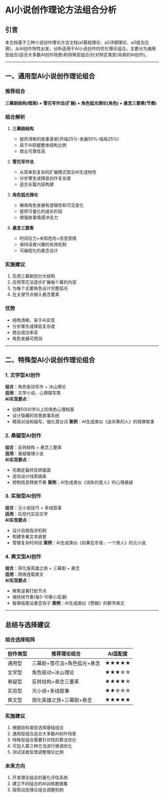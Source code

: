 # AI小说创作理论方法组合分析

## 引言
本文档基于三种小说创作理论方法文档(a1基础理论、a2详细理论、a3组合应用)，从AI创作特性出发，分析适用于AI小说创作的优化理论组合。主要分为通用型组合(适合大多数AI创作场景)和特殊型组合(针对特定类型/风格的AI创作)。

---

## 一、通用型AI小说创作理论组合

### 推荐组合
**三幕剧结构(框架) + 雪花写作法(扩展) + 角色弧光理论(角色) + 悬念三要素(节奏)**

### 组合解析
1. **三幕剧结构**
   - 提供清晰的故事骨架(开端25%-发展50%-结局25%)
   - 易于AI把握整体结构比例
   - 商业可靠性高

2. **雪花写作法**  
   - 从简单到复杂的扩展模式契合AI生成特性
   - 分步骤生成降低创作复杂度
   - 适合长篇内容构建

3. **角色弧光理论**
   - 确保角色发展有逻辑性和可见变化
   - 提供可量化的成长阶段
   - 增强故事情感冲击力

4. **悬念三要素**
   - 时间压力+未知危险+信息受限
   - 保持读者兴趣的有效机制
   - 可编程化的悬念设计

### 实施建议
1. 先用三幕剧划分大结构
2. 应用雪花法逐步扩展每个幕的内容
3. 为每个主要角色设计完整弧光
4. 在关键节点植入悬念要素

### 优势
- 结构清晰，易于AI实现
- 分步骤生成降低复杂度
- 商业成功率高
- 角色发展可预测

---

## 二、特殊型AI小说创作理论组合

### 1. 文学型AI创作
**组合**：角色驱动写作 + 冰山理论  
**适用**：文学小说、心理描写类  
**AI实现要点**：
- 创建5000字以上的角色心理档案
- 设计隐藏的背景故事系统
- 精简对话和描写，强化潜台词
**案例**：AI生成类似《追风筝的人》的赎罪故事

### 2. 悬疑型AI创作  
**组合**：反转结构 + 悬念三要素  
**适用**：悬疑推理小说  
**AI实现要点**：
- 先确定最终反转画面
- 逆向设计线索链条
- 控制信息释放节奏
**案例**：AI生成类似《消失的爱人》的心理悬疑

### 3. 实验型AI创作
**组合**：元小说技巧 + 多线叙事  
**适用**：后现代实验文学  
**AI实现要点**：
- 设计自我指涉机制
- 构建多重文本嵌套
- 管理复杂时间线
**案例**：AI生成类似《如果在冬夜，一个旅人》的元小说

### 4. 爽文型AI创作
**组合**：简化版英雄之旅 + 三幕剧 + 悬念  
**适用**：网络连载爽文  
**AI实现要点**：
- 聚焦逆袭打脸节点
- 保持快节奏(每5-10章小高潮)
- 每章结尾设悬念钩子
**案例**：AI生成类似《赘婿》的都市爽文

---

## 总结与选择建议

### 组合选择矩阵
| 创作类型       | 推荐理论组合                          | AI适配度 |
|----------------|---------------------------------------|----------|
| 通用型         | 三幕剧+雪花法+角色弧光+悬念          | ★★★★★    |
| 文学型         | 角色驱动+冰山理论                     | ★★★☆☆    |
| 悬疑型         | 反转结构+悬念三要素                   | ★★★★☆    |
| 实验型         | 元小说+多线叙事                       | ★★☆☆☆    |
| 爽文型         | 简化英雄之旅+三幕剧+悬念              | ★★★★★    |

### 实施建议
1. 根据目标类型选择基础组合
2. 通用型组合适合大多数AI创作场景
3. 特殊型组合需要针对性的算法优化
4. 可加入第三种方法进行微调优化
5. 测试读者反馈调整理论比例

### 未来方向
1. 开发理论组合的量化评估系统
2. 建立不同组合的AI训练数据集
3. 探索动态理论组合调整机制